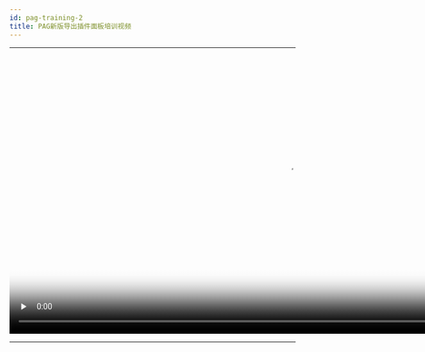 ```yaml
---
id: pag-training-2
title: PAG新版导出插件面板培训视频
---
```

---

<video id="video" controls="" preload="none" width="980px" poster="https://pag.qq.com/website/static/img/training_2.png">
   <source id="mp4" src="https://pag.qq.com/website/static/video/training_2.mp4" type="video/mp4">
</video>

---